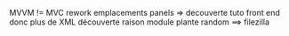 MVVM != MVC
rework emplacements panels => decouverte tuto front end donc plus de XML
découverte raison module plante random ==> filezilla
